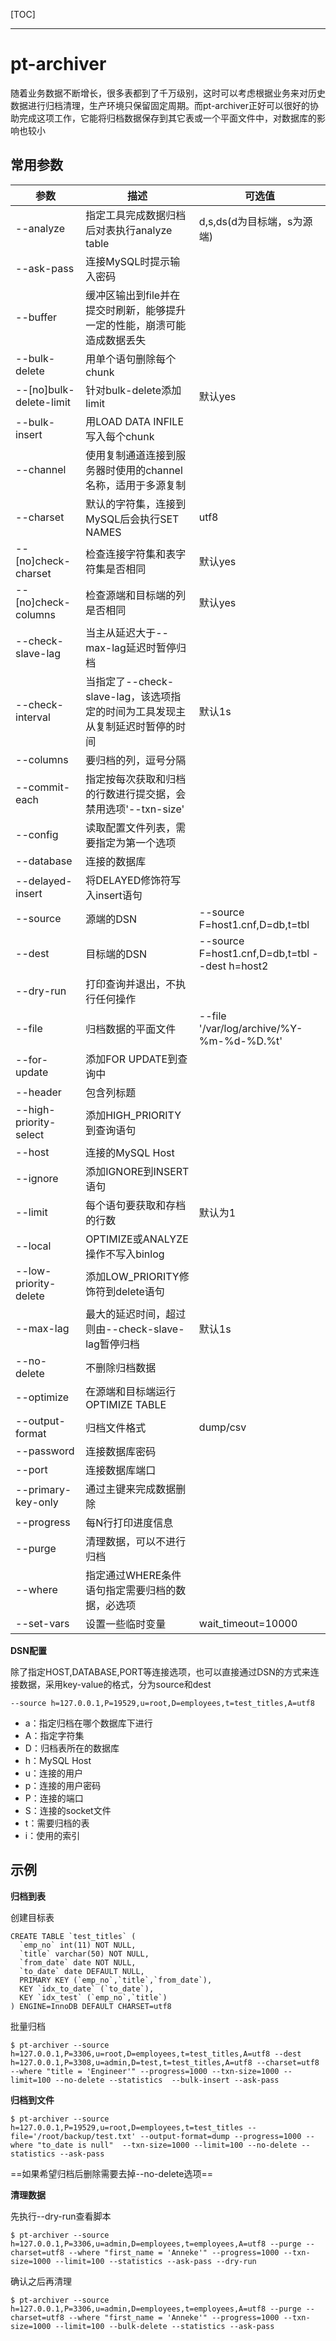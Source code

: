 [TOC]

---

# pt-archiver

随着业务数据不断增长，很多表都到了千万级别，这时可以考虑根据业务来对历史数据进行归档清理，生产环境只保留固定周期。而pt-archiver正好可以很好的协助完成这项工作，它能将归档数据保存到其它表或一个平面文件中，对数据库的影响也较小

## 常用参数

  参数 | 描述 | 可选值
-- | -- | --
--analyze | 指定工具完成数据归档后对表执行analyze table | d,s,ds(d为目标端，s为源端)
--ask-pass | 连接MySQL时提示输入密码 | 
--buffer | 缓冲区输出到file并在提交时刷新，能够提升一定的性能，崩溃可能造成数据丢失 | 
--bulk-delete | 用单个语句删除每个chunk | 
--[no]bulk-delete-limit | 针对bulk-delete添加limit | 默认yes
--bulk-insert | 用LOAD DATA INFILE写入每个chunk | 
--channel | 使用复制通道连接到服务器时使用的channel名称，适用于多源复制 | 
--charset | 默认的字符集，连接到MySQL后会执行SET NAMES | utf8
--[no]check-charset | 检查连接字符集和表字符集是否相同 | 默认yes
--[no]check-columns | 检查源端和目标端的列是否相同 | 默认yes
--check-slave-lag | 当主从延迟大于--max-lag延迟时暂停归档 | 
--check-interval | 当指定了--check-slave-lag，该选项指定的时间为工具发现主从复制延迟时暂停的时间 | 默认1s
--columns | 要归档的列，逗号分隔 | 
--commit-each | 指定按每次获取和归档的行数进行提交据，会禁用选项'--txn-size' | 
--config | 读取配置文件列表，需要指定为第一个选项 | 
--database | 连接的数据库 | 
--delayed-insert | 将DELAYED修饰符写入insert语句 | 
--source | 源端的DSN | --source F=host1.cnf,D=db,t=tbl
--dest | 目标端的DSN |--source F=host1.cnf,D=db,t=tbl --dest h=host2
--dry-run | 打印查询并退出，不执行任何操作 | 
--file | 归档数据的平面文件 | --file '/var/log/archive/%Y-%m-%d-%D.%t'
--for-update | 添加FOR UPDATE到查询中 | 
--header | 包含列标题 | 
--high-priority-select | 添加HIGH_PRIORITY到查询语句 | 
--host | 连接的MySQL Host | 
--ignore | 添加IGNORE到INSERT语句 | 
--limit | 每个语句要获取和存档的行数 | 默认为1
--local | OPTIMIZE或ANALYZE操作不写入binlog | 
--low-priority-delete | 添加LOW_PRIORITY修饰符到delete语句 | 
--max-lag | 最大的延迟时间，超过则由--check-slave-lag暂停归档 | 默认1s
--no-delete | 不删除归档数据 | 
--optimize | 在源端和目标端运行OPTIMIZE TABLE | 
--output-format | 归档文件格式 | dump/csv
--password | 连接数据库密码 | 
--port | 连接数据库端口 | 
--primary-key-only | 通过主键来完成数据删除 | 
--progress | 每N行打印进度信息 | 
--purge | 清理数据，可以不进行归档 | 
--where | 指定通过WHERE条件语句指定需要归档的数据，必选项 | 
--set-vars | 设置一些临时变量 | wait_timeout=10000

**DSN配置**

除了指定HOST,DATABASE,PORT等连接选项，也可以直接通过DSN的方式来连接数据，采用key-value的格式，分为source和dest
```
--source h=127.0.0.1,P=19529,u=root,D=employees,t=test_titles,A=utf8
```
- a：指定归档在哪个数据库下进行
- A：指定字符集
- D：归档表所在的数据库
- h：MySQL Host
- u：连接的用户
- p：连接的用户密码
- P：连接的端口
- S：连接的socket文件
- t：需要归档的表
- i：使用的索引

## 示例

**归档到表**

创建目标表
```
CREATE TABLE `test_titles` (
  `emp_no` int(11) NOT NULL,
  `title` varchar(50) NOT NULL,
  `from_date` date NOT NULL,
  `to_date` date DEFAULT NULL,
  PRIMARY KEY (`emp_no`,`title`,`from_date`),
  KEY `idx_to_date` (`to_date`),
  KEY `idx_test` (`emp_no`,`title`)
) ENGINE=InnoDB DEFAULT CHARSET=utf8
```

批量归档
```
$ pt-archiver --source h=127.0.0.1,P=3306,u=root,D=employees,t=test_titles,A=utf8 --dest h=127.0.0.1,P=3308,u=admin,D=test,t=test_titles,A=utf8 --charset=utf8 --where "title = 'Engineer'" --progress=1000 --txn-size=1000 --limit=100 --no-delete --statistics  --bulk-insert --ask-pass
```

**归档到文件**
```
$ pt-archiver --source h=127.0.0.1,P=19529,u=root,D=employees,t=test_titles --file='/root/backup/test.txt' --output-format=dump --progress=1000 --where "to_date is null"  --txn-size=1000 --limit=100 --no-delete --statistics --ask-pass
```

==如果希望归档后删除需要去掉--no-delete选项==

**清理数据**

先执行--dry-run查看脚本
```
$ pt-archiver --source h=127.0.0.1,P=3306,u=admin,D=employees,t=employees,A=utf8 --purge --charset=utf8 --where "first_name = 'Anneke'" --progress=1000 --txn-size=1000 --limit=100 --statistics --ask-pass --dry-run
```

确认之后再清理
```
$ pt-archiver --source h=127.0.0.1,P=3306,u=admin,D=employees,t=employees,A=utf8 --purge --charset=utf8 --where "first_name = 'Anneke'" --progress=1000 --txn-size=1000 --limit=100 --bulk-delete --statistics --ask-pass
```

